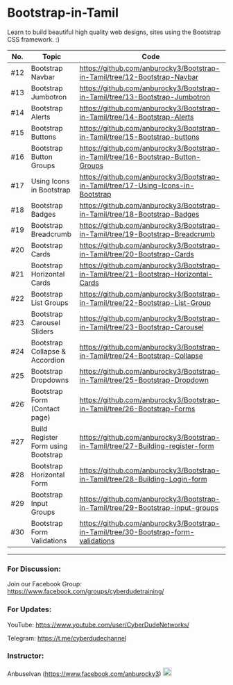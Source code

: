# Bootstrap-in-Tamil

Learn to build beautiful high quality web designs, sites using the Bootstrap CSS framework. :)

| No. | Topic                               | Code                                                                                |
| --- | ----------------------------------- | ----------------------------------------------------------------------------------- |
| #12 | Bootstrap Navbar                    | https://github.com/anburocky3/Bootstrap-in-Tamil/tree/12-Bootstrap-Navbar           |
| #13 | Bootstrap Jumbotron                 | https://github.com/anburocky3/Bootstrap-in-Tamil/tree/13-Bootstrap-Jumbotron        |
| #14 | Bootstrap Alerts                    | https://github.com/anburocky3/Bootstrap-in-Tamil/tree/14-Bootstrap-Alerts           |
| #15 | Bootstrap Buttons                   | https://github.com/anburocky3/Bootstrap-in-Tamil/tree/15-Bootstrap-buttons          |
| #16 | Bootstrap Button Groups             | https://github.com/anburocky3/Bootstrap-in-Tamil/tree/16-Bootstrap-Button-Groups    |
| #17 | Using Icons in Bootstrap            | https://github.com/anburocky3/Bootstrap-in-Tamil/tree/17-Using-Icons-in-Bootstrap   |
| #18 | Bootstrap Badges                    | https://github.com/anburocky3/Bootstrap-in-Tamil/tree/18-Bootstrap-Badges           |
| #19 | Bootstrap Breadcrumb                | https://github.com/anburocky3/Bootstrap-in-Tamil/tree/19-Bootstrap-Breadcrumb       |
| #20 | Bootstrap Cards                     | https://github.com/anburocky3/Bootstrap-in-Tamil/tree/20-Bootstrap-Cards            |
| #21 | Bootstrap Horizontal Cards          | https://github.com/anburocky3/Bootstrap-in-Tamil/tree/21-Bootstrap-Horizontal-Cards |
| #22 | Bootstrap List Groups               | https://github.com/anburocky3/Bootstrap-in-Tamil/tree/22-Bootstrap-List-Group       |
| #23 | Bootstrap Carousel Sliders          | https://github.com/anburocky3/Bootstrap-in-Tamil/tree/23-Bootstrap-Carousel         |
| #24 | Bootstrap Collapse & Accordion      | https://github.com/anburocky3/Bootstrap-in-Tamil/tree/24-Bootstrap-Collapse         |
| #25 | Bootstrap Dropdowns                 | https://github.com/anburocky3/Bootstrap-in-Tamil/tree/25-Bootstrap-Dropdown         |
| #26 | Bootstrap Form (Contact page)       | https://github.com/anburocky3/Bootstrap-in-Tamil/tree/26-Bootstrap-Forms            |
| #27 | Build Register Form using Bootstrap | https://github.com/anburocky3/Bootstrap-in-Tamil/tree/27-Building-register-form     |
| #28 | Bootstrap Horizontal Form           | https://github.com/anburocky3/Bootstrap-in-Tamil/tree/28-Building-Login-form        |
| #29 | Bootstrap Input Groups              | https://github.com/anburocky3/Bootstrap-in-Tamil/tree/29-Bootstrap-input-groups     |
| #30 | Bootstrap Form Validations          | https://github.com/anburocky3/Bootstrap-in-Tamil/tree/30-Bootstrap-form-validations |

---

### For Discussion:

Join our Facebook Group: https://www.facebook.com/groups/cyberdudetraining/

### For Updates:

YouTube: https://www.youtube.com/user/CyberDudeNetworks/

Telegram: https://t.me/cyberdudechannel

### Instructor:

Anbuselvan (https://www.facebook.com/anburocky3) [<img src="https://image.flaticon.com/icons/png/512/124/124010.png" width="20"/>](https://www.facebook.com/anburocky3)
